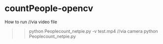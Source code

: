 # countPeople-opencv
How to run
//via video file
>> python Peoplecount_netpie.py -v test.mp4
//via camera
>> python Peoplecount_netpie.py
